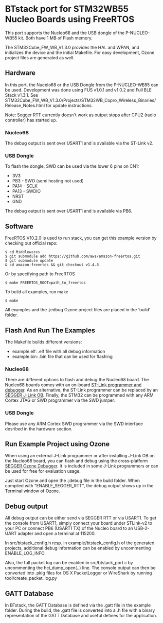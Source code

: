 # BTstack port for STM32WB55 Nucleo Boards using FreeRTOS

This port supports the Nucleo68 and the USB dongle of the P-NUCLEO-WB55 kit. Both have 1 MB of Flash memory.

The STM32Cube_FW_WB_V1.3.0 provides the HAL and WPAN, and initializes the device and the initial Makefile.
For easy development, Ozone project files are generated as well.

## Hardware

In this port, the Nucelo68 or the USB Dongle from the P-NUCLEO-WB55 can be used.
Development was done using FUS v1.0.1 and v1.0.2 and Full BLE Stack v1.3.1.
See STM32Cube_FW_WB_V1.3.0/Projects/STM32WB_Copro_Wireless_Binaries/Release_Notes.html for update instructions.

Note: Segger RTT currently doesn't work as output stops after CPU2 (radio controller) has started up.

### Nucleo68

The debug output is sent over USART1 and is available via the ST-Link v2.

### USB Dongle

To flash the dongle, SWD can be used via the lower 6 pins on CN1:
  - 3V3
  - PB3 - SWO (semi hosting not used)
  - PA14 - SCLK
  - PA13 - SWDIO
  - NRST
  - GND

The debug output is sent over USART1 and is available via PB6.

## Software

FreeRTOS V10.2.0 is used to run stack, you can get this example version by checking out official repo:

	$ cd Middlewares
	$ git submodule add https://github.com/aws/amazon-freertos.git
	$ git submodule update
	& cd amazon-freertos && git checkout v1.4.8

Or by specifying path to FreeRTOS

	$ make FREERTOS_ROOT=path_to_freertos

To build all examples, run make

	$ make

All examples and the .jedbug Ozone project files are placed in the 'build' folder.

## Flash And Run The Examples

The Makefile builds different versions: 
- example.elf: .elf file with all debug information
- example.bin: .bin file that can be used for flashing

### Nucleo68

There are different options to flash and debug the Nucleo68 board. The Nucleo68 boards comes with an on-board [ST-Link programmer and debugger](https://www.st.com/en/development-tools/st-link-v2.html). As an alternative, the ST-Link programmer can be replaced by an [SEGGER J-Link OB](https://www.segger.com/products/debug-probes/j-link/models/other-j-links/st-link-on-board/). Finally, the STM32 can be programmed with any ARM Cortex JTAG or SWD programmer via the SWD jumper.

### USB Dongle

Please use any ARM Cortex SWD programmer via the SWD interface desribed in the hardware section.

## Run Example Project using Ozone

When using an external J-Link programmer or after installing J-Link OB on the Nucleo68 board, you can flash and debug using the cross-platform [SEGGER Ozone Debugger](https://www.segger.com/products/development-tools/ozone-j-link-debugger/). It is included in some J-Link programmers or can be used for free for evaluation usage.

Just start Ozone and open the .jdebug file in the build folder. When compiled with "ENABLE_SEGGER_RTT", the debug output shows up in the Terminal window of Ozone. 

## Debug output

All debug output can be either send via SEGGER RTT or via USART1. To get the console from USART1, simply connect your board under STLink-v2 to your PC or connect PB6 (USART1 TX) of the Nucleo board to an USB-2-UART adapter and open a terminal at 115200.

In src/btstack_config.h resp. in example/btstack_config.h of the generated projects, additional debug information can be enabled by uncommenting ENABLE_LOG_INFO.

Also, the full packet log can be enabled in src/btstack_port.c by uncommenting the hci_dump_open(..) line. The console output can then be converted into .pklg files for OS X PacketLogger or WireShark by running tool/create_packet_log.py

## GATT Database
In BTstack, the GATT Database is defined via the .gatt file in the example folder. During the build, the .gatt file is converted into a .h file with a binary representation of the GATT Database and useful defines for the application.
